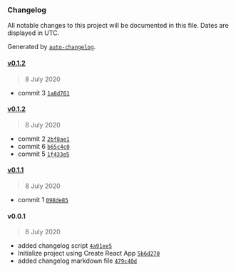 ### Changelog

All notable changes to this project will be documented in this file. Dates are displayed in UTC.

Generated by [`auto-changelog`](https://github.com/CookPete/auto-changelog).

#### [v0.1.2](https://github.com/Alan-Murphy91/changelog/compare/v0.1.2...v0.1.2)

> 8 July 2020

- commit 3 [`1a8d761`](https://github.com/Alan-Murphy91/changelog/commit/1a8d761974512ef1e17604d3e4f3d17dd5520baa)

#### [v0.1.2](https://github.com/Alan-Murphy91/changelog/compare/v0.1.1...v0.1.2)

> 8 July 2020

- commit 2 [`2bf8ae1`](https://github.com/Alan-Murphy91/changelog/commit/2bf8ae151aadc503ac1dbe1d55d81bae2d38ea91)
- commit 6 [`b65c4c0`](https://github.com/Alan-Murphy91/changelog/commit/b65c4c0345b1e164e4db839886573df5af3caf5d)
- commit 5 [`1f433e5`](https://github.com/Alan-Murphy91/changelog/commit/1f433e5e616ccde96eee2232751c511a1a386a34)

#### [v0.1.1](https://github.com/Alan-Murphy91/changelog/compare/v0.0.1...v0.1.1)

> 8 July 2020

- commit 1 [`098de85`](https://github.com/Alan-Murphy91/changelog/commit/098de857a3765d44003ac46fdd43a335c8678617)

#### v0.0.1

> 8 July 2020

- added changelog script [`4a91ee5`](https://github.com/Alan-Murphy91/changelog/commit/4a91ee598c838710f1129bc07b37ecbedd934917)
- Initialize project using Create React App [`5b6d270`](https://github.com/Alan-Murphy91/changelog/commit/5b6d270989d9552f8b744b4c53ad5b6ced23fc88)
- added changelog markdown file [`479c40d`](https://github.com/Alan-Murphy91/changelog/commit/479c40d9f3b1b2b84cf4663e0636b30f14127dfd)

